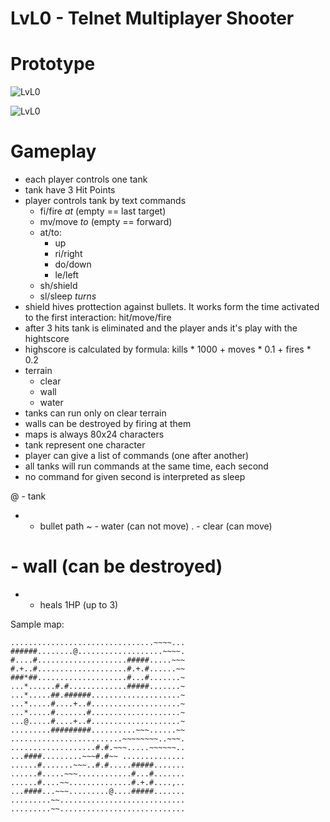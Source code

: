 # LvL0 - Telnet Multiplayer Shooter

# Prototype

![LvL0](http://i.imgur.com/d6hiTP5.jpg)

![LvL0](http://i.imgur.com/TsCWvW6.png)

# Gameplay

- each player controls one tank
- tank have 3 Hit Points
- player controls tank by text commands
    - fi/fire *at* (empty == last target)
    - mv/move *to* (empty == forward)
    - at/to:
        - up
        - ri/right
        - do/down
        - le/left
    - sh/shield
    - sl/sleep *turns*
- shield hives prottection against bullets. It works form the time activated to the first interaction: hit/move/fire
- after 3 hits tank is eliminated and the player ands it's play with the hightscore
- highscore is calculated by formula: kills * 1000 + moves * 0.1 + fires * 0.2
- terrain
    - clear
    - wall
    - water
- tanks can run only on clear terrain
- walls can be destroyed by firing at them
- maps is always 80x24 characters
- tank represent one character
- player can give a list of commands (one after another)
- all tanks will run commands at the same time, each second
- no command for given second is interpreted as sleep


@ - tank
* - bullet path
~ - water (can not move)
. - clear (can move)
# - wall (can be destroyed)
+ - heals 1HP (up to 3)

Sample map:
```
................................~~~~...
######........@...................~~~~.
#....#....................#####.....~~~
#.+..#....................#.+.#......~~
###*##....................#...#.......~
...*......#.#.............#####.......~
...*.....##.######....................~
...*.....#....+..#....................~
...*.....#.......#....................~
...@.....#....+..#....................~
.........#########..........~~~......~~
.........................~~~~~~~~..~~~.
...................#.#.~~~.....~~~~~~..
...####.........~~~#.#~~ ..............
......#.......~~~..#.#.....#####.......
......#.....~~~............#...#.......
......#....~~..............#.+.#....,..
...####...~~~.........@....#####.......
.........~~............................
.........~~............................
```  
